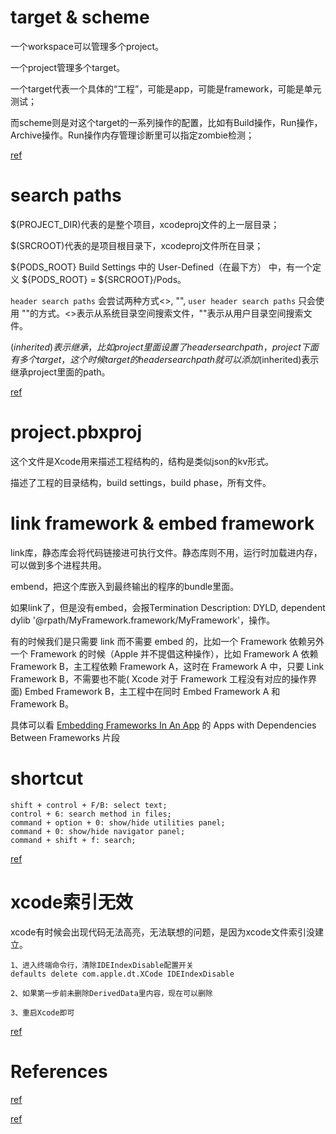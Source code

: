 
# target & scheme

一个workspace可以管理多个project。

一个project管理多个target。

一个target代表一个具体的“工程”，可能是app，可能是framework，可能是单元测试；

而scheme则是对这个target的一系列操作的配置，比如有Build操作，Run操作，Archive操作。Run操作内存管理诊断里可以指定zombie检测；

[ref](https://stackoverflow.com/questions/20637435/xcode-what-is-a-target-and-scheme-in-plain-language)

# search paths

$(PROJECT_DIR)代表的是整个项目，xcodeproj文件的上一层目录；

$(SRCROOT)代表的是项目根目录下，xcodeproj文件所在目录；

${PODS_ROOT} Build Settings 中的 User-Defined（在最下方） 中，有一个定义 ${PODS_ROOT} = ${SRCROOT}/Pods。

`header search paths` 会尝试两种方式<>, "", `user header search paths` 只会使用 ""的方式。<>表示从系统目录空间搜索文件，""表示从用户目录空间搜索文件。

$(inherited) 表示继承，比如project里面设置了header search path，project下面有多个target，这个时候target的header search path就可以添加$(inherited)表示继承project里面的path。

[ref](https://www.jianshu.com/p/d41e05e6d9fa)

# project.pbxproj

这个文件是Xcode用来描述工程结构的，结构是类似json的kv形式。

描述了工程的目录结构，build settings，build phase，所有文件。

# link framework & embed framework

link库，静态库会将代码链接进可执行文件。静态库则不用，运行时加载进内存，可以做到多个进程共用。

embend，把这个库嵌入到最终输出的程序的bundle里面。

如果link了，但是没有embed，会报Termination Description: DYLD, dependent dylib '@rpath/MyFramework.framework/MyFramework'，操作。

有的时候我们是只需要 link 而不需要 embed 的，比如一个 Framework 依赖另外一个 Framework 的时候（Apple 并不提倡这种操作），比如 Framework A 依赖 Framework B，主工程依赖 Framework A，这时在 Framework A 中，只要 Link Framework B，不需要也不能( Xcode 对于 Framework 工程没有对应的操作界面) Embed Framework B，主工程中在同时 Embed Framework A 和 Framework B。

具体可以看 [Embedding Frameworks In An App](https://developer.apple.com/library/archive/technotes/tn2435/_index.html) 的 Apps with Dependencies Between Frameworks 片段

# shortcut

```
shift + control + F/B: select text;
control + 6: search method in files;
command + option + 0: show/hide utilities panel;
command + 0: show/hide navigator panel;
command + shift + f: search;
```

[ref](https://supereasyapps.com/blog/2014/9/15/14-xcode-time-saving-shortcuts-memorize-and-improve-your-productivity)

# xcode索引无效

xcode有时候会出现代码无法高亮，无法联想的问题，是因为xcode文件索引没建立。

```
1、进入终端命令行，清除IDEIndexDisable配置开关
defaults delete com.apple.dt.XCode IDEIndexDisable

2、如果第一步前未删除DerivedData里内容，现在可以删除

3、重启Xcode即可
```

[ref](https://www.jianshu.com/p/a405237b110e)

# References

[ref](http://www.monobjc.net/xcode-project-file-format.html)

[ref](http://yulingtianxia.com/blog/2016/09/28/Let-s-Talk-About-project-pbxproj/)
